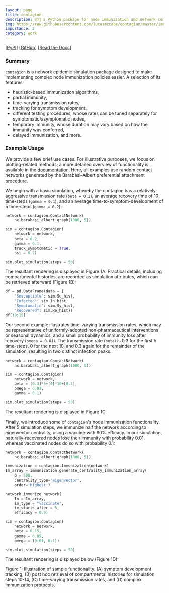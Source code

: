 ```yaml
---
layout: page
title: contagion
description: 📦🦠 a Python package for node immunization and network contagion simulation
img: https://raw.githubusercontent.com/lucasmccabe/contagion/master/images/carbon_snippet.png
importance: 2
category: work
---
```


[<a href="https://pypi.org/project/contagion/">PyPI</a>]  [<a href="https://github.com/lucasmccabe/contagion">GitHub</a>]  [<a href="https://contagion.readthedocs.io/en/latest/?badge=latest">Read the Docs</a>]

### Summary

`contagion` is a network epidemic simulation package
designed to make implementing complex node immunization policies easier.
A selection of its features:

 - heuristic-based immunization algorithms,
 - partial immunity,
 - time-varying transmission rates,
 - tracking for symptom development,
 - different testing procedures, whose rates can be tuned separately for
 symptomatic/asymptomatic nodes,
 - temporary immunity, whose duration may vary based on how the immunity was
 conferred,
 - delayed immunization, and more.

### Example Usage

 We provide a few brief use
 cases. For illustrative purposes, we focus on plotting-related
 methods; a more detailed overview of functionality is available in the
 <a href="https://contagion.readthedocs.io/en/latest/?badge=latest">documentation</a>. Here, all examples use random contact networks generated by the
 Barabási–Albert preferential attachment procedure.

 We begin with a basic simulation, whereby the contagion has a relatively
 aggressive transmission rate (`beta = 0.2`), an average recovery time of 10
 time-steps (`gamma = 0.1`), and an average time-to-symptom-development of 5
 time-steps (`gamma = 0.2`):

 ```python
 network = contagion.ContactNetwork(
     nx.barabasi_albert_graph(1000, 5))

 sim = contagion.Contagion(
     network = network,
     beta = 0.2,
     gamma = 0.1,
     track_symptomatic = True,
     psi = 0.2)

 sim.plot_simulation(steps = 50)
 ```

 The resultant rendering is displayed in Figure 1A. Practical details, including
 compartmental histories, are recorded as simulation attributes, which can be
 retrieved afterward (Figure 1B):

 ```python
 df = pd.DataFrame(data = {
     "Susceptible": sim.Su_hist,
     "Infected": sim.In_hist,
     "Symptomatic": sim.Sy_hist,
     "Recovered": sim.Re_hist})
 df[10:15]
 ```

 Our second example illustrates time-varying transmission rates, which may be
 representative of uniformly-adopted non-pharmaceutical interventions or
 seasonal dynamics, and a small probability of immunity loss after recovery
 (`omega = 0.01`). The transmission rate (`beta`) is 0.3 for the first 5
 time-steps, 0 for the next 10, and 0.3 again for the remainder of the simulation,
 resulting in two distinct infection peaks:

 ```python
 network = contagion.ContactNetwork(
     nx.barabasi_albert_graph(1000, 5))

 sim = contagion.Contagion(
     network = network,
     beta = [0.3]*5+[0]*10+[0.3],
     omega = 0.01,
     gamma = 0.1)

 sim.plot_simulation(steps = 50)
 ```

 The resultant rendering is displayed in Figure 1C.

 Finally, we introduce some of `contagion`'s node immunization functionality.
 After 5 simulation steps, we immunize half the network according to eigenvector
 centrality, using a vaccine with 90% efficacy. In our simulation,
 naturally-recovered nodes lose their immunity with probability 0.01, whereas
 vaccinated nodes do so with probability 0.1:

 ```python
 network = contagion.ContactNetwork(
     nx.barabasi_albert_graph(1000, 5))

 immunization = contagion.Immunization(network)
 Im_array = immunization.generate_centrality_immunization_array(
     Q = 500,
     centrality_type='eigenvector',
     order='highest')

 network.immunize_network(
     Im = Im_array,
     im_type = "vaccinate",
     im_starts_after = 5,
     efficacy = 0.9)

 sim = contagion.Contagion(
     network = network,
     beta = 0.15,
     gamma = 0.05,
     omega = (0.01, 0.1))

 sim.plot_simulation(steps = 50)
 ```

 The resultant rendering is displayed below (Figure 1D):

 <div class="row justify-content-sm-center">
     <div class="col-sm-8 mt-3 mt-md-0">
         <img class="img-fluid rounded z-depth-1" src="{{https://raw.githubusercontent.com/lucasmccabe/contagion/master/paper/fig1.PNG}}" alt="" title="example image"/>
     </div>
 </div>
 <div class="row">
     <div class="col-sm mt-3 mt-md-0">
         <img class="img-fluid rounded z-depth-1" src="{{ '/assets/img/contagion_sim_fig.PNG' | relative_url }}" alt="" title="example image"/>
     </div>
 </div>
 <div class="caption">
     Figure 1: Illustration of sample functionality. (A) symptom development tracking, (B) post hoc retrieval of compartmental histories for simulation steps 10-14, (C) time-varying transmission rates, and (D) complex immunization protocols.
 </div>
